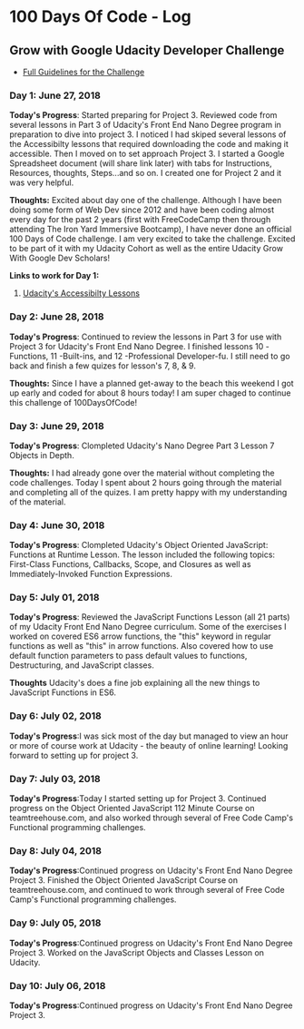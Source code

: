 # 100 Days Of Code - Log

## Grow with Google Udacity Developer Challenge

* [Full Guidelines for the Challenge](https://sites.google.com/udacity.com/gwgdevscholarship/community/100-days-of-code-challenge)

### Day 1: June 27, 2018

**Today's Progress**: Started preparing for Project 3.  Reviewed code from several lessons in Part 3 of Udacity's Front End Nano Degree program in preparation to dive into project 3. I noticed I had skiped several lessons of the Accessibilty lessons that required downloading the code and making it accessible. Then I moved on to set approach Project 3. I started a Google Spreadsheet document (will share link later) with tabs for Instructions, Resources, thoughts, Steps...and so on. I created one for Project 2 and it was very helpful. 

**Thoughts:** Excited about day one of the challenge. Although I have been doing some form of Web Dev since 2012 and have been coding almost every day for the past 2 years (first with FreeCodeCamp then through attending The Iron Yard Immersive Bootcamp), I have never done an official 100 Days of Code challenge. I am very excited to take the challenge.  Excited to be part of it with my Udacity Cohort as well as the entire Udacity Grow With Google Dev Scholars!

**Links to work for Day 1:** 
1. [Udacity's Accessibilty Lessons](https://github.com/carlotapearl/ud891/tree/gh-pages/lesson2-focus)

### Day 2: June 28, 2018

**Today's Progress**: Continued to review the lessons in Part 3 for use with Project 3 for Udacity's Front End Nano Degree. I finished lessons 10 -Functions, 11 -Built-ins, and 12 -Professional Developer-fu. I still need to go back and finish a few quizes for lesson's 7, 8, & 9. 

**Thoughts:** Since I have a planned get-away to the beach this weekend I got up early and coded for about 8 hours today! I am super chaged to continue this challenge of 100DaysOfCode! 

### Day 3: June 29, 2018

**Today's Progress**: Clompleted Udacity's Nano Degree Part 3 Lesson 7 Objects in Depth. 

**Thoughts:** I had already gone over the material without completing the code challenges. Today I spent about 2 hours going through the material and completing all of the quizes. I am pretty happy with my understanding of the material.

### Day 4: June 30, 2018

**Today's Progress**: Clompleted Udacity's Object Oriented JavaScript: Functions at Runtime Lesson. The lesson included the following topics: First-Class Functions, Callbacks, Scope, and Closures as well as Immediately-Invoked Function Expressions.

### Day 5: July 01, 2018

**Today's Progress**: Reviewed the JavaScript Functions Lesson (all 21 parts) of my Udacity Front End Nano Degree curriculum. Some of the exercises I worked on covered ES6 arrow functions, the "this" keyword in regular functions as well as "this" in arrow functions. Also covered how to use default function parameters to pass default values to functions, Destructuring, and JavaScript classes.

**Thoughts** Udacity's does a fine job explaining all the new things to JavaScript Functions in ES6.


### Day 6: July 02, 2018

**Today's Progress**:I was sick most of the day but managed to view an hour or more of course work at Udacity - the beauty of online learning! Looking forward to setting up for project 3.

### Day 7: July 03, 2018

**Today's Progress**:Today I started setting up for Project 3. Continued progress on the Object Oriented JavaScript 112 Minute Course on teamtreehouse.com, and also worked through several of Free Code Camp's Functional programming challenges. 

### Day 8: July 04, 2018

**Today's Progress**:Continued progress on Udacity's Front End Nano Degree Project 3. Finished the Object Oriented JavaScript Course on teamtreehouse.com, and continued to work through several of Free Code Camp's Functional programming challenges. 

### Day 9: July 05, 2018

**Today's Progress**:Continued progress on Udacity's Front End Nano Degree Project 3. Worked on the JavaScript Objects and Classes Lesson on Udacity. 

### Day 10: July 06, 2018

**Today's Progress**:Continued progress on Udacity's Front End Nano Degree Project 3. 
